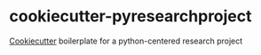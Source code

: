 # cookiecutter-pyresearchproject

[Cookiecutter](https://github.com/audreyr/cookiecutter) boilerplate
for a python-centered research project
